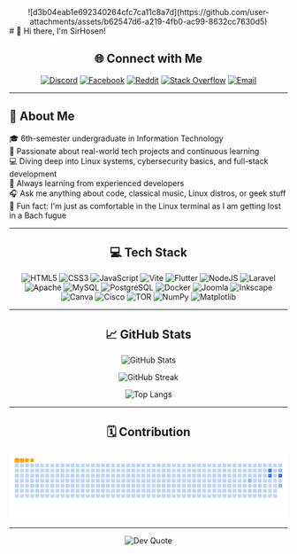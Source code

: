 <div align="center">
![d3b04eab1e692340264cfc7ca11c8a7d](https://github.com/user-attachments/assets/b62547d6-a219-4fb0-ac99-8632cc7630d5)
</div>
# 👋 Hi there, I'm SirHosen!

<div align="center">

## 🌐 Connect with Me

[![Discord](https://img.shields.io/badge/Discord-%237289DA.svg?logo=discord&logoColor=white)](https://discord.gg/Q4MdSjyR)
[![Facebook](https://img.shields.io/badge/Facebook-%231877F2.svg?logo=Facebook&logoColor=white)](https://facebook.com/hosea.oktarivanes.9)
[![Reddit](https://img.shields.io/badge/Reddit-%23FF4500.svg?logo=Reddit&logoColor=white)](https://reddit.com/user/u/Hofsy778)
[![Stack Overflow](https://img.shields.io/badge/-Stackoverflow-FE7A16?logo=stack-overflow&logoColor=white)](https://stackoverflow.com/users/30170467)
[![Email](https://img.shields.io/badge/Email-D14836?logo=gmail&logoColor=white)](mailto:hoseaoktarivanes.com)

</div>

---

## 💫 About Me
🎓 6th-semester undergraduate in Information Technology  
🚀 Passionate about real-world tech projects and continuous learning  
💻 Diving deep into Linux systems, cybersecurity basics, and full-stack development  
🧠 Always learning from experienced developers  
🎧 Ask me anything about code, classical music, Linux distros, or geek stuff  
🎼 Fun fact: I'm just as comfortable in the Linux terminal as I am getting lost in a Bach fugue

---

<div align="center">

## 💻 Tech Stack


![HTML5](https://img.shields.io/badge/html5-%23E34F26.svg?style=flat-square&logo=html5&logoColor=white)
![CSS3](https://img.shields.io/badge/css3-%231572B6.svg?style=flat-square&logo=css3&logoColor=white)
![JavaScript](https://img.shields.io/badge/javascript-%23323330.svg?style=flat-square&logo=javascript&logoColor=%23F7DF1E)
![Vite](https://img.shields.io/badge/vite-%23646CFF.svg?style=flat-square&logo=vite&logoColor=white)
![Flutter](https://img.shields.io/badge/Flutter-%2302569B.svg?style=flat-square&logo=Flutter&logoColor=white)
![NodeJS](https://img.shields.io/badge/node.js-6DA55F?style=flat-square&logo=node.js&logoColor=white)
![Laravel](https://img.shields.io/badge/laravel-%23FF2D20.svg?style=flat-square&logo=laravel&logoColor=white)
![Apache](https://img.shields.io/badge/apache-%23D42029.svg?style=flat-square&logo=apache&logoColor=white)
![MySQL](https://img.shields.io/badge/mysql-4479A1.svg?style=flat-square&logo=mysql&logoColor=white)
![PostgreSQL](https://img.shields.io/badge/postgres-%23316192.svg?style=flat-square&logo=postgresql&logoColor=white)
![Docker](https://img.shields.io/badge/docker-%230db7ed.svg?style=flat-square&logo=docker&logoColor=white)
![Joomla](https://img.shields.io/badge/joomla-%235091CD.svg?style=flat-square&logo=joomla&logoColor=white)
![Inkscape](https://img.shields.io/badge/Inkscape-e0e0e0?style=flat-square&logo=inkscape&logoColor=080A13)
![Canva](https://img.shields.io/badge/Canva-%2300C4CC.svg?style=flat-square&logo=Canva&logoColor=white)
![Cisco](https://img.shields.io/badge/cisco-%23049fd9.svg?style=flat-square&logo=cisco&logoColor=black)
![TOR](https://img.shields.io/badge/tor-%237E4798.svg?style=flat-square&logo=tor-project&logoColor=white)
![NumPy](https://img.shields.io/badge/numpy-%23013243.svg?style=flat-square&logo=numpy&logoColor=white)
![Matplotlib](https://img.shields.io/badge/Matplotlib-%23ffffff.svg?style=flat-square&logo=Matplotlib&logoColor=black)

</div>

---

<div align="center">

## 📈 GitHub Stats

![GitHub Stats](https://github-readme-stats.vercel.app/api?username=SirHosen&theme=gotham&hide_border=false&include_all_commits=true&count_private=true)

![GitHub Streak](https://nirzak-streak-stats.vercel.app/?user=SirHosen&theme=gotham&hide_border=false)

![Top Langs](https://github-readme-stats.vercel.app/api/top-langs/?username=SirHosen&theme=gotham&hide_border=false&include_all_commits=true&count_private=true&layout=compact)

</div>

---

<div align="center">

## 🗓️ Contribution

![snake gif](https://github.com/SirHosen/SirHosen/blob/output/ocean.gif)

</div>

---
<div align="center">

![Dev Quote](https://quotes-github-readme.vercel.app/api?type=vertical&theme=nord)

</div>

<!-- Made with ❤️ by SirHosen | Powered by GPRM (https://gprm.itsvg.in) -->
